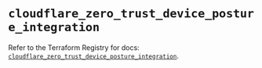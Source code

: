 # `cloudflare_zero_trust_device_posture_integration`

Refer to the Terraform Registry for docs: [`cloudflare_zero_trust_device_posture_integration`](https://registry.terraform.io/providers/cloudflare/cloudflare/4.45.0/docs/resources/zero_trust_device_posture_integration).

